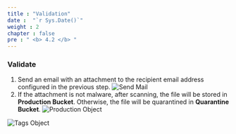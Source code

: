 ```yaml
---
title : "Validation"
date :  "`r Sys.Date()`" 
weight : 2
chapter : false
pre : " <b> 4.2 </b> "
---
```


### Validate

1. Send an email with an attachment to the recipient email address configured in the previous step.
![Send Mail](/images/4.email-receiving-solution/009-send-mail-test.png)
2. If the attachment is not malware, after scanning, the file will be stored in **Production Bucket**. Otherwise, the file will be quarantined in **Quarantine Bucket**.
![Production Object](/images/4.email-receiving-solution/010-production.png)

![Tags Object](/images/4.email-receiving-solution/011-tags.png)
